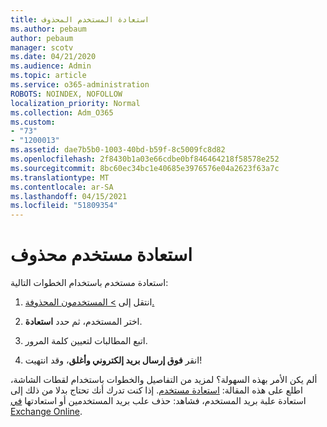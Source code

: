 ```yaml
---
title: استعادة المستخدم المحذوف
ms.author: pebaum
author: pebaum
manager: scotv
ms.date: 04/21/2020
ms.audience: Admin
ms.topic: article
ms.service: o365-administration
ROBOTS: NOINDEX, NOFOLLOW
localization_priority: Normal
ms.collection: Adm_O365
ms.custom:
- "73"
- "1200013"
ms.assetid: dae7b5b0-1003-40bd-b59f-8c5009fc8d82
ms.openlocfilehash: 2f8430b1a03e66cdbe0bf846464218f58578e252
ms.sourcegitcommit: 8bc60ec34bc1e40685e3976576e04a2623f63a7c
ms.translationtype: MT
ms.contentlocale: ar-SA
ms.lasthandoff: 04/15/2021
ms.locfileid: "51809354"
---
```

# <a name="restore-a-deleted-user"></a>استعادة مستخدم محذوف

استعادة مستخدم باستخدام الخطوات التالية:
  
1. انتقل إلى [ \> المستخدمون المحذوفة.](https://admin.microsoft.com/adminportal/home#/deletedusers)

2. اختر المستخدم، ثم حدد **استعادة**.

3. اتبع المطالبات لتعيين كلمة المرور.

4. انقر **فوق إرسال بريد إلكتروني وأغلق**، وقد انتهيت!

ألم يكن الأمر بهذه السهولة؟ لمزيد من التفاصيل والخطوات باستخدام لقطات الشاشة، اطلع على هذه المقالة: [استعادة مستخدم](https://docs.microsoft.com/microsoft-365/admin/add-users/restore-user). إذا كنت تدرك أنك تحتاج بدلا من ذلك إلى استعادة علبة بريد المستخدم، فشاهد: حذف علب بريد المستخدمين أو استعادتها [في Exchange Online](https://docs.microsoft.com/exchange/recipients-in-exchange-online/delete-or-restore-mailboxes).